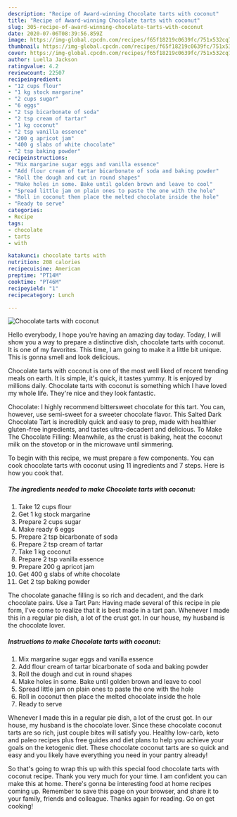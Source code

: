 ```yaml
---
description: "Recipe of Award-winning Chocolate tarts with coconut"
title: "Recipe of Award-winning Chocolate tarts with coconut"
slug: 305-recipe-of-award-winning-chocolate-tarts-with-coconut
date: 2020-07-06T08:39:56.859Z
image: https://img-global.cpcdn.com/recipes/f65f18219c0639fc/751x532cq70/chocolate-tarts-with-coconut-recipe-main-photo.jpg
thumbnail: https://img-global.cpcdn.com/recipes/f65f18219c0639fc/751x532cq70/chocolate-tarts-with-coconut-recipe-main-photo.jpg
cover: https://img-global.cpcdn.com/recipes/f65f18219c0639fc/751x532cq70/chocolate-tarts-with-coconut-recipe-main-photo.jpg
author: Luella Jackson
ratingvalue: 4.2
reviewcount: 22507
recipeingredient:
- "12 cups flour"
- "1 kg stock margarine"
- "2 cups sugar"
- "6 eggs"
- "2 tsp bicarbonate of soda"
- "2 tsp cream of tartar"
- "1 kg coconut"
- "2 tsp vanilla essence"
- "200 g apricot jam"
- "400 g slabs of white chocolate"
- "2 tsp baking powder"
recipeinstructions:
- "Mix margarine sugar eggs and vanilla essence"
- "Add flour cream of tartar bicarbonate of soda and baking powder"
- "Roll the dough and cut in round shapes"
- "Make holes in some. Bake until golden brown and leave to cool"
- "Spread little jam on plain ones to paste the one with the hole"
- "Roll in coconut then place the melted chocolate inside the hole"
- "Ready to serve"
categories:
- Recipe
tags:
- chocolate
- tarts
- with

katakunci: chocolate tarts with 
nutrition: 208 calories
recipecuisine: American
preptime: "PT14M"
cooktime: "PT46M"
recipeyield: "1"
recipecategory: Lunch

---
```



![Chocolate tarts with coconut](https://img-global.cpcdn.com/recipes/f65f18219c0639fc/751x532cq70/chocolate-tarts-with-coconut-recipe-main-photo.jpg)

Hello everybody, I hope you're having an amazing day today. Today, I will show you a way to prepare a distinctive dish, chocolate tarts with coconut. It is one of my favorites. This time, I am going to make it a little bit unique. This is gonna smell and look delicious.

Chocolate tarts with coconut is one of the most well liked of recent trending meals on earth. It is simple, it's quick, it tastes yummy. It is enjoyed by millions daily. Chocolate tarts with coconut is something which I have loved my whole life. They're nice and they look fantastic.

Chocolate: I highly recommend bittersweet chocolate for this tart. You can, however, use semi-sweet for a sweeter chocolate flavor. This Salted Dark Chocolate Tart is incredibly quick and easy to prep, made with healthier gluten-free ingredients, and tastes ultra-decadent and delicious. To Make The Chocolate Filling: Meanwhile, as the crust is baking, heat the coconut milk on the stovetop or in the microwave until simmering.


To begin with this recipe, we must prepare a few components. You can cook chocolate tarts with coconut using 11 ingredients and 7 steps. Here is how you cook that.

<!--inarticleads1-->

##### The ingredients needed to make Chocolate tarts with coconut:

1. Take 12 cups flour
1. Get 1 kg stock margarine
1. Prepare 2 cups sugar
1. Make ready 6 eggs
1. Prepare 2 tsp bicarbonate of soda
1. Prepare 2 tsp cream of tartar
1. Take 1 kg coconut
1. Prepare 2 tsp vanilla essence
1. Prepare 200 g apricot jam
1. Get 400 g slabs of white chocolate
1. Get 2 tsp baking powder


The chocolate ganache filling is so rich and decadent, and the dark chocolate pairs. Use a Tart Pan: Having made several of this recipe in pie form, I&#39;ve come to realize that it is best made in a tart pan. Whenever I made this in a regular pie dish, a lot of the crust got. In our house, my husband is the chocolate lover. 

<!--inarticleads2-->

##### Instructions to make Chocolate tarts with coconut:

1. Mix margarine sugar eggs and vanilla essence
1. Add flour cream of tartar bicarbonate of soda and baking powder
1. Roll the dough and cut in round shapes
1. Make holes in some. Bake until golden brown and leave to cool
1. Spread little jam on plain ones to paste the one with the hole
1. Roll in coconut then place the melted chocolate inside the hole
1. Ready to serve


Whenever I made this in a regular pie dish, a lot of the crust got. In our house, my husband is the chocolate lover. Since these chocolate coconut tarts are so rich, just couple bites will satisfy you. Healthy low-carb, keto and paleo recipes plus free guides and diet plans to help you achieve your goals on the ketogenic diet. These chocolate coconut tarts are so quick and easy and you likely have everything you need in your pantry already! 

So that's going to wrap this up with this special food chocolate tarts with coconut recipe. Thank you very much for your time. I am confident you can make this at home. There's gonna be interesting food at home recipes coming up. Remember to save this page on your browser, and share it to your family, friends and colleague. Thanks again for reading. Go on get cooking!
